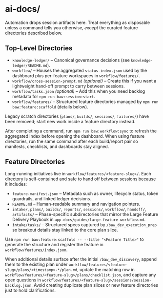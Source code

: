 # ai-docs/

Automation drops session artifacts here. Treat everything as disposable unless a command tells you otherwise, *except* the curated feature directories described below.

## Top-Level Directories

- `knowledge-ledger/` – Canonical governance decisions (see `knowledge-ledger/README.md`).
- `workflow/` – Houses the aggregated `status-index.json` used by the dashboard plus per-feature workspaces in `workflow/features/`.
- `workflow/cross-session-prompt.md` *(optional)* – Create this if you want a lightweight hand-off prompt to carry between sessions.
- `workflow/tasks.json` *(optional)* – Add this when you need backlog metadata for `npm run baw:session:start`.
- `workflow/features/` – Structured feature directories managed by `npm run baw:feature:scaffold` (details below).

Legacy scratch directories (`plans/`, `builds/`, `sessions/`, `failures/`) have been removed; start new work inside a feature directory instead.

After completing a command, run `npm run baw:workflow:sync` to refresh the aggregated index before opening the dashboard. When using feature directories, run the same command after each build/report pair so manifests, checklists, and dashboards stay aligned.

## Feature Directories

Long-running initiatives live in `workflow/features/<feature-slug>/`. Each directory is self-contained and safe to hand off between sessions because it includes:

- `feature-manifest.json` – Metadata such as owner, lifecycle status, token guardrails, and linked ledger decisions.
- `README.md` – Human-readable summary and navigation pointers.
- `intake/`, `plans/`, `builds/`, `reports/`, `sessions/`, `workflow/`, `handoff/`, `artifacts/` – Phase-specific subdirectories that mirror the Large Feature Delivery Playbook in `app-docs/guides/large-feature-workflow.md`.
- `intake/tasks/` – Structured specs captured by `/baw_dev_execution_prep` so breakout details stay linked to the core plan slice.

Use `npm run baw:feature:scaffold -- --title "<Feature Title>"` to generate the structure and register the feature in `workflow/features/index.json`.

When additional details surface after the initial `/baw_dev_discovery`, append them to the existing plan under `workflow/features/<feature-slug>/plans/<timestamp>-*/plan.md`, update the matching row in `workflow/features/<feature-slug>/plans/checklist.json`, and capture any open questions in `workflow/features/<feature-slug>/sessions/session-backlog.json`. Avoid creating duplicate plan slices or new feature directories just to hold clarifications.
